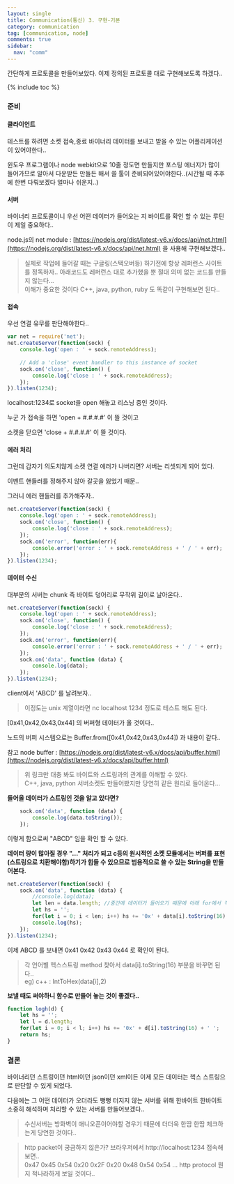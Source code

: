 ```yaml
---
layout: single
title: Communication(통신) 3. 구현-기본
category: communication
tag: [communication, node]
comments: true
sidebar:
  nav: "comm"
---
```


간단하게 프로토콜을 만들어보았다. 이제 정의된 프로토콜 대로 구현해보도록 하겠다..

{% include toc %}

### 준비

#### 클라이언트

테스트를 하려면 소켓 접속,종료 바이너리 데이터를 보내고 받을 수 있는 어플리케이션이 있어야한다..

윈도우 프로그램이나 node webkit으로 10줄 정도면 만들지만 포스팅 에너지가 많이 들어가므로 알아서 다운받든 만들든 해서 쓸 툴이 준비되어있어야한다..(시간될 때 추후에 한번 다뤄보겠다 얼마나 쉬운지..)

#### 서버

바이너리 프로토콜이니 우선 어떤 데이터가 들어오는 지 바이트를 확인 할 수 있는 루틴이 제일 중요하다..

node.js의 net module : [https://nodejs.org/dist/latest-v6.x/docs/api/net.html](https://nodejs.org/dist/latest-v6.x/docs/api/net.html) 을 사용해 구현해보겠다..

> 실제로 작업에 들어갈 때는 구글링(스택오버등) 하기전에 항상 레퍼런스 사이트를 정독하자.. 
아래코드도 레퍼런스 대로 추가했을 뿐 절대 의미 없는 코드를 만들지 않는다...  
이해가 중요한 것이다 C++, java, python, ruby 도 똑같이 구현해보면 된다.. 

#### 접속

우선 연결 유무를 판단해야한다..

```javascript
var net = require('net');
net.createServer(function(sock) {
    console.log('open : ' + sock.remoteAddress);
    
    // Add a 'close' event handler to this instance of socket
    sock.on('close', function() {
        console.log('close : ' + sock.remoteAddress);
    });
}).listen(1234);
```

localhost:1234로 socket을 open 해놓고 리스닝 중인 것이다.

누군 가 접속을 하면 'open + #.#.#.#' 이 뜰 것이고

소켓을 닫으면 'close + #.#.#.#' 이 뜰 것이다.

#### 에러 처리

그런데 갑자기 의도치않게 소켓 연결 에러가 나버리면? 서버는 리셋되게 되어 있다.

이벤트 핸들러를 정해주지 않아 갈곳을 잃었기 때문..

그러니 에러 핸들러를 추가해주자..

```javascript
net.createServer(function(sock) {    
    console.log('open : ' + sock.remoteAddress);        
    sock.on('close', function() {
        console.log('close : ' + sock.remoteAddress);
    });
    sock.on('error', function(err){
        console.error('error : ' + sock.remoteAddress + ' / ' + err);
    });    
}).listen(1234);
```

#### 데이터 수신

대부분의 서버는 chunk 즉 바이트 덩어리로 무작위 길이로 날아온다..

```javascript
net.createServer(function(sock) {    
    console.log('open : ' + sock.remoteAddress);        
    sock.on('close', function() {
        console.log('close : ' + sock.remoteAddress);
    });
    sock.on('error', function(err){
        console.error('error : ' + sock.remoteAddress + ' / ' + err);
    });    
    sock.on('data', function (data) {
        console.log(data);
    });
}).listen(1234);
```

client에서 'ABCD' 를 날려보자..

> 이정도는 unix 계열이라면 nc localhost 1234 정도로 테스트 해도 된다.

[0x41,0x42,0x43,0x44] 의 버퍼형 데이터가 올 것이다..

노드의 버퍼 시스템으로는 Buffer.from([0x41,0x42,0x43,0x44]) 과 내용이 같다..

참고 node buffer : [https://nodejs.org/dist/latest-v6.x/docs/api/buffer.html](https://nodejs.org/dist/latest-v6.x/docs/api/buffer.html)

> 위 링크만 대충 봐도 바이트와 스트링과의 관계를 이해할 수 있다.  
C++, java, python 서버소켓도 만들어봤지만 당연히 같은 원리로 들어온다...

**들어올 데이터가 스트링인 것을 알고 있다면?**

```javascript
    sock.on('data', function (data) {
        console.log(data.toString());
    });
```

이렇게 함으로써 "ABCD" 임을 확인 할 수 있다.

**데이터 량이 많아질 경우 "..." 처리가 되고 c등의 원시적인 소켓 모듈에서는 버퍼를 표현(스트링으로 치환해야함)하기가 힘들 수 있으므로 범용적으로 쓸 수 있는 String을 만들어본다.**

```javascript
net.createServer(function(sock) {    
    sock.on('data', function (data) {
        //console.log(data);
        let len = data.length; //중간에 데이터가 들어오기 때문에 아래 for에서 직접쓰면 오류가 날수 있으므로 길이를 적어둔다
        let hs = '';
        for(let i = 0; i < len; i++) hs += '0x' + data[i].toString(16) + ' ';
        console.log(hs);        
    });
}).listen(1234);
```

이제 ABCD 를 보내면 0x41 0x42 0x43 0x44 로 확인이 된다.

> 각 언어별 헥스스트링 method 찾아서 data[i].toString(16) 부분을 바꾸면 된다..  
eg) c++ : IntToHex(data[i],2)

**보낼 때도 써야하니 함수로 만들어 놓는 것이 좋겠다..**

```javascript
function logh(d) {
    let hs = '';
    let l = d.length;
    for(let i = 0; i < l; i++) hs += '0x' + d[i].toString(16) + ' ';
    return hs;   
}
```

### 결론

바이너리던 스트링이던 html이던 json이던 xml이든 이제 모든 데이터는 헥스 스트링으로 판단할 수 있게 되었다.

다음에는 그 어떤 데이터가 오더라도 뻥뻥 터지지 않는 서버를 위해 한바이트 한바이트 소중히 해석하며 처리할 수 있는 서버를 만들어보겠다..

> 수신서버는 방화벽이 애니오픈이어야할 경우기 때문에 더더욱 한땀 한땀 체크하는게 당연한 것이다..

> http packet이 궁금하지 않은가? 브라우저에서 http://localhost:1234 접속해보면..    
0x47 0x45 0x54 0x20 0x2F 0x20 0x48 0x54 0x54 ... http protocol 뭔지 적나라하게 보일 것이다..
